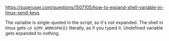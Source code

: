 https://superuser.com/questions/1507105/how-to-expand-shell-variable-in-tmux-send-keys

The variable is single-quoted in the script, so it's not expanded. The shell in tmux gets `cd ${MY_WORKSPACE}` literally, as if you typed it. Undefined variable gets expanded to nothing.